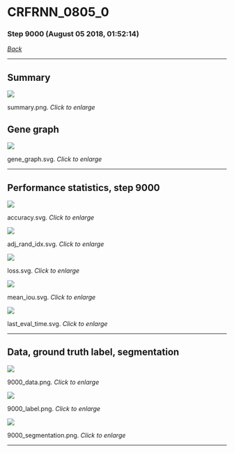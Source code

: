 # CRFRNN_0805_0

### Step 9000 (August 05 2018, 01:52:14)

[_Back_](..)

---

## Summary

<div class="images"><a href="media/summary.png"><img  src="media/summary.png" align="center"></a><p>summary.png. <i>Click to enlarge</i></p></div>

## Gene graph

<div class="images"><a href="media/gene_graph.svg"><img  src="media/gene_graph.svg" align="center"></a><p>gene_graph.svg. <i>Click to enlarge</i></p></div>

---

## Performance statistics, step 9000

<div class="images"><a href="media/accuracy.svg"><img class="mini" src="media/accuracy.svg" align="center"></a><p>accuracy.svg. <i>Click to enlarge</i></p></div>
<div class="images"><a href="media/adj_rand_idx.svg"><img class="mini" src="media/adj_rand_idx.svg" align="center"></a><p>adj_rand_idx.svg. <i>Click to enlarge</i></p></div>
<div class="images"><a href="media/loss.svg"><img class="mini" src="media/loss.svg" align="center"></a><p>loss.svg. <i>Click to enlarge</i></p></div>
<div class="images"><a href="media/mean_iou.svg"><img class="mini" src="media/mean_iou.svg" align="center"></a><p>mean_iou.svg. <i>Click to enlarge</i></p></div>
<div class="images"><a href="media/last_eval_time.svg"><img class="mini" src="media/last_eval_time.svg" align="center"></a><p>last_eval_time.svg. <i>Click to enlarge</i></p></div>

---

## Data, ground truth label, segmentation

<div class="images"><a href="media/9000_data.png"><img class="mini" src="media/9000_data.png" align="center"></a><p>9000_data.png. <i>Click to enlarge</i></p></div>
<div class="images"><a href="media/9000_label.png"><img class="mini" src="media/9000_label.png" align="center"></a><p>9000_label.png. <i>Click to enlarge</i></p></div>
<div class="images"><a href="media/9000_segmentation.png"><img class="mini" src="media/9000_segmentation.png" align="center"></a><p>9000_segmentation.png. <i>Click to enlarge</i></p></div>

---


